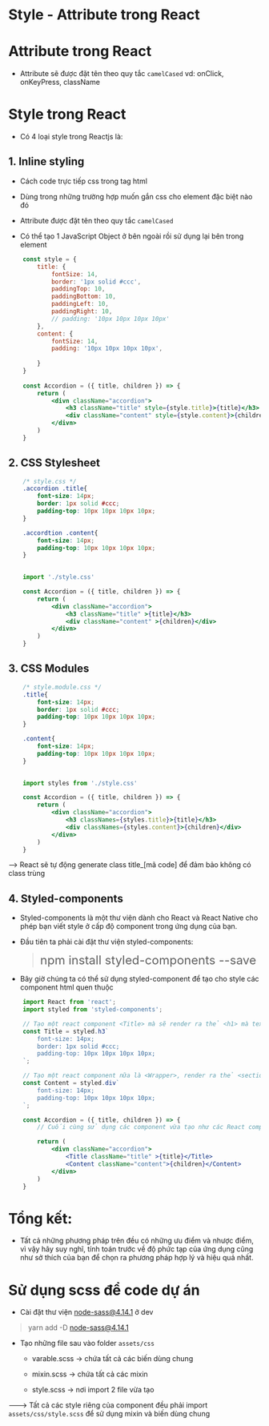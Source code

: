 # Style - Attribute trong React


# Attribute trong React
- Attribute sẽ được đặt tên theo quy tắc `camelCased` vd: onClick, onKeyPress, className

# Style trong React

- Có 4 loại style trong Reactjs là:

## 1. Inline styling

- Cách code trực tiếp css trong tag html

- Dùng trong những trường hợp muốn gắn css cho element đặc biệt nào đó

- Attribute được đặt tên theo quy tắc `camelCased`

- Có thể tạo 1 JavaScript Object ở bên ngoài rồi sử dụng lại bên trong element

```jsx
    const style = {
        title: {
            fontSize: 14,
            border: '1px solid #ccc',
            paddingTop: 10,
            paddingBottom: 10,
            paddingLeft: 10,
            paddingRight: 10,
            // padding: '10px 10px 10px 10px'
        },
        content: {
            fontSize: 14,
            padding: '10px 10px 10px 10px',
            
        }
    }
    
    const Accordion = ({ title, children }) => {
        return (
            <divn className="accordion">
                <h3 className="title" style={style.title}>{title}</h3>
                <div className="content" style={style.content}>{children}</div>
            </divn>
        )
    }
```
## 2. CSS Stylesheet

```css
    /* style.css */
    .accordion .title{
        font-size: 14px;
        border: 1px solid #ccc;
        padding-top: 10px 10px 10px 10px;
    }

    .accordtion .content{
        font-size: 14px;
        padding-top: 10px 10px 10px 10px;
    }
    
```

```jsx
    import './style.css'

    const Accordion = ({ title, children }) => {
        return (
            <divn className="accordion">
                <h3 className="title" >{title}</h3>
                <div className="content" >{children}</div>
            </divn>
        )
    }
```


## 3. CSS Modules

```css
    /* style.module.css */
    .title{
        font-size: 14px;
        border: 1px solid #ccc;
        padding-top: 10px 10px 10px 10px;
    }

    .content{
        font-size: 14px;
        padding-top: 10px 10px 10px 10px;
    }
    
```

```jsx
    import styles from './style.css'

    const Accordion = ({ title, children }) => {
        return (
            <divn className="accordion">
                <h3 classNames={styles.title}>{title}</h3>
                <div classNames={styles.content}>{children}</div>
            </divn>
        )
    }
```

--> React sẽ tự động generate class title_[mã code] để đảm bảo không có class trùng

## 4. Styled-components 

- Styled-components là một thư viện dành cho React và React Native cho phép bạn viết style ở cấp độ component trong ứng dụng của bạn.

- Đầu tiên ta phải cài đặt thư viện styled-components:

    > <font size="5"> npm install styled-components --save</font>

- Bây giờ chúng ta có thể sử dụng styled-component để tạo cho style các component html quen thuộc

```jsx
    import React from 'react';
    import styled from 'styled-components';

    // Tạo một react component <Title> mà sẽ render ra thẻ <h1> mà text ở giữa, cỡ chữ 1.5em và màu chữ là palevioletred
    const Title = styled.h3`
        font-size: 14px;
        border: 1px solid #ccc;
        padding-top: 10px 10px 10px 10px;
    `;

    // Tạo một react component nữa là <Wrapper>, render ra thẻ <section> với padding và nền papayawhip
    const Content = styled.div`
        font-size: 14px;
        padding-top: 10px 10px 10px 10px;
    `;

    const Accordion = ({ title, children }) => {
        // Cuối cùng sử dụng các component vừa tạo như các React component khác ngoại trừ việc các component này đã được "styled"

        return (
            <divn className="accordion">
                <Title className="title" >{title}</Title>
                <Content className="content">{children}</Content>
            </divn>
        )
    }
```

# Tổng kết:

- Tất cả những phương pháp trên đều có những ưu điểm và nhược điểm, vì vậy hãy suy nghĩ, tính toán trước về độ phức tạp của ứng dụng cũng như sở thích của bạn để chọn ra phương pháp hợp lý và hiệu quả nhất.


# Sử dụng scss để code dự án
- Cài đặt thư viện node-sass@4.14.1 ở dev
> yarn add -D node-sass@4.14.1

- Tạo những file sau vào folder `assets/css`

    - varable.scss -> chứa tất cả các biến dùng chung

    - mixin.scss -> chứa tất cả các mixin

    - style.scss -> nơi import 2 file vừa tạo

---> Tất cả các style riêng của component đều phải import `assets/css/style.scss` để sử dụng mixin và biến dùng chung